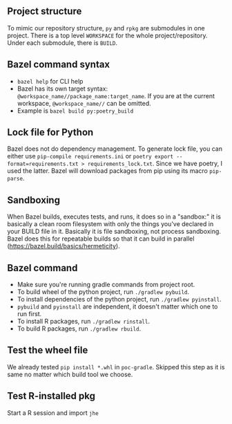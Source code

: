 ## Project structure
To mimic our repository structure, `py` and `rpkg` are submodules in one project. There is a top level `WORKSPACE` for the whole project/repository.
Under each submodule, there is `BUILD`.

## Bazel command syntax
- `bazel help` for CLI help
- Bazel has its own target syntax: `@workspace_name//package_name:target_name`. If you are at the current workspace, `@workspace_name//` can be omitted.
- Example is `bazel build py:poetry_build`

## Lock file for Python
Bazel does not do dependency management. To generate lock file, you can either use `pip-compile requirements.ini` or `poetry export --format=requirements.txt > requirements_lock.txt`. Since we have poetry, I used the latter. Bazel will download packages from pip using its macro `pip-parse`.

## Sandboxing
When Bazel builds, executes tests, and runs, it does so in a "sandbox:" it is basically a clean room filesystem with only the things you've declared in your BUILD file in it. Basically it is file sandboxing, not process sandboxing. Bazel does this for repeatable builds so that it can build in parallel (https://bazel.build/basics/hermeticity).

## Bazel command
- Make sure you're running gradle commands from project root.
- To build wheel of the python project, run `./gradlew pybuild`.
- To install dependencies of the python project, run `./gradlew pyinstall`.
- `pybuild` and `pyinstall` are independent, it doesn't matter which one to run first.
- To install R packages, run `./gradlew rinstall`.
- To build R packages, run `./gradlew rbuild`.


## Test the wheel file

We already tested `pip install *.whl` in `poc-gradle`. Skipped this step as it is same no matter which build tool we choose.

## Test R-installed pkg

Start a R session and import `jhe`

